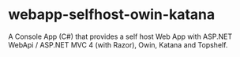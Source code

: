 # webapp-selfhost-owin-katana
A Console App (C#) that provides a self host Web App with ASP.NET WebApi / ASP.NET MVC 4 (with Razor), Owin, Katana and Topshelf. 
